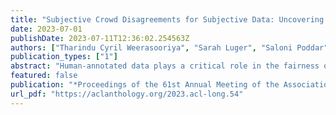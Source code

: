 ```yaml
---
title: "Subjective Crowd Disagreements for Subjective Data: Uncovering Meaningful CrowdOpinion with Population-level Learning"
date: 2023-07-01
publishDate: 2023-07-11T12:36:02.254563Z
authors: ["Tharindu Cyril Weerasooriya", "Sarah Luger", "Saloni Poddar", "Ashiqur KhudaBukhsh", "Christopher M. Homan"]
publication_types: ["1"]
abstract: "Human-annotated data plays a critical role in the fairness of AI systems, including those that deal with life-altering decisions or moderating human-created web/social media content. Conventionally, annotator disagreements are resolved before any learning takes place. However, researchers are increasingly identifying annotator disagreement as pervasive and meaningful. They also question the performance of a system when annotators disagree. Particularly when minority views are disregarded, especially among groups that may already be underrepresented in the annotator population. In this paper, we introduce CrowdOpinion, an unsupervised learning based approach that uses language features and label distributions to pool similar items into larger samples of label distributions. We experiment with four generative and one density-based clustering method, applied to five linear combinations of label distributions and features. We use five publicly available benchmark datasets (with varying levels of annotator disagreements) from social media (Twitter, Gab, and Reddit). We also experiment in the wild using a dataset from Facebook, where annotations come from the platform itself by users reacting to posts. We evaluate CrowdOpinion as a label distribution prediction task using KL-divergence and a single-label problem using accuracy measures."
featured: false
publication: "*Proceedings of the 61st Annual Meeting of the Association for Computational Linguistics (Volume 1: Long Papers)*"
url_pdf: "https://aclanthology.org/2023.acl-long.54"
---
```


